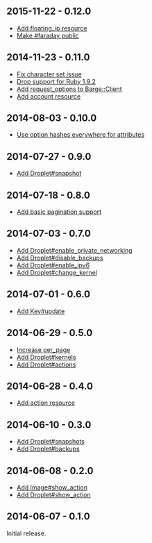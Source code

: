 2015-11-22 - 0.12.0
-------------------

* [Add floating_ip resource](https://github.com/blom/barge/commit/fd5f960b17ae1509ba697616c6a7c9d2e544807a)
* [Make #faraday public](https://github.com/blom/barge/commit/660dd56ea4ad71d7d62a86ee442d87c77a3f712a)

2014-11-23 - 0.11.0
-------------------

* [Fix character set issue](https://github.com/blom/barge/commit/07144026bbe3702791dffcbad2675e84fc0b358f)
* [Drop support for Ruby 1.9.2](https://github.com/blom/barge/commit/5ce2a854f023f72268677129d51615bb28874dd7)
* [Add request_options to Barge::Client](https://github.com/blom/barge/commit/a56396bbf9fd177a7159c3b9d822be685f11295a)
* [Add account resource](https://github.com/blom/barge/commit/d1eee34ff52e141539389bac5f0d1914c3cb3c7e)

2014-08-03 - 0.10.0
-------------------

* [Use option hashes everywhere for attributes](https://github.com/blom/barge/commit/731d7b9af6a4a69d29531166b2e3c793a14b2d5d)

2014-07-27 - 0.9.0
------------------

* [Add Droplet#snapshot](https://github.com/blom/barge/commit/7651ea6e142f2f096835a097428576084b773b24)

2014-07-18 - 0.8.0
------------------

* [Add basic pagination support](https://github.com/blom/barge/compare/8dd84d2...7dc6208)

2014-07-03 - 0.7.0
------------------

* [Add Droplet#enable_private_networking](https://github.com/blom/barge/commit/b6ebb9364abf0303f4f20c2e8560663f1e2bc97b)
* [Add Droplet#disable_backups](https://github.com/blom/barge/commit/aebb0fe8d8a656475d59eb836b8d3dff8b12f99b)
* [Add Droplet#enable_ipv6](https://github.com/blom/barge/commit/c6cff2754f0aa48d3c735b2f9411b91a8d4ae810)
* [Add Droplet#change_kernel](https://github.com/blom/barge/commit/4f84d00a7f71c00eebb51239131efc796d2ab8a2)

2014-07-01 - 0.6.0
------------------

* [Add Key#update](https://github.com/blom/barge/commit/bccd671e68ce42194577350fb6addf78ca9a46b2)

2014-06-29 - 0.5.0
------------------

* [Increase per_page](https://github.com/blom/barge/commit/fb5ef4d34aba9c2a6513411e8bbf85e80009f9c7)
* [Add Droplet#kernels](https://github.com/blom/barge/commit/6f0543af777707ff59c8fbcc8c421079cb4bd8d1)
* [Add Droplet#actions](https://github.com/blom/barge/commit/6e3a2f8da909c703095dce71d9d4fee495c40315)

2014-06-28 - 0.4.0
------------------

* [Add action resource](https://github.com/blom/barge/commit/5fac0be55860d96831d0c0aecd5d4de9f04217dd)

2014-06-10 - 0.3.0
------------------

* [Add Droplet#snapshots](https://github.com/blom/barge/commit/2f06fd03617f750388e6457d82abbb789ba397b0)
* [Add Droplet#backups](https://github.com/blom/barge/commit/7962e6d365d0ed699b037b50c0fe8ce461944630)

2014-06-08 - 0.2.0
------------------

* [Add Image#show_action](https://github.com/blom/barge/commit/7fb754f02d4f997a2f811ce62876bcb1f3292e9a)
* [Add Droplet#show_action](https://github.com/blom/barge/commit/ce1db15a98bc72c844c39fbbf8f1f5c753e340af)

2014-06-07 - 0.1.0
------------------

Initial release.
